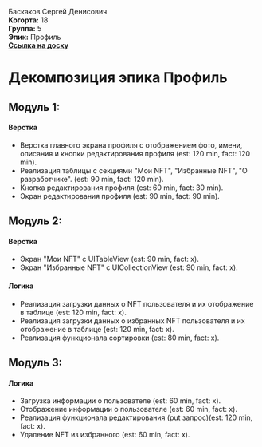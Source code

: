 Баскаков Сергей Денисович\
<b>Когорта:</b> 18\
<b>Группа:</b> 5\
<b>Эпик:</b> Профиль\
<b>[Ссылка на доску](https://github.com/users/rebss1/projects/1/views/1)</b>

# Декомпозиция эпика Профиль

## Модуль 1:

#### Верстка
- Верстка главного экрана профиля с отображением фото, имени, описания и кнопки редактирования профиля (est: 120 min, fact: 120 min).
- Реализация таблицы с секциями "Мои NFT", "Избранные NFT", "О разработчике". (est: 90 min, fact: 120 min).
- Кнопка редактирования профиля (est: 60 min, fact: 30 min).
- Экран редактирования профиля (est: 90 min, fact: 90 min).

## Модуль 2:

#### Верстка
- Экран "Мои NFT" с UITableView (est: 90 min, fact: x).
- Экран "Избранные NFT" с UICollectionView (est: 90 min, fact: x).

#### Логика
- Реализация загрузки данных о NFT пользователя и их отображение в таблице (est: 120 min, fact: x).
- Реализация загрузки данных о избранных NFT пользователя и их отображение в таблице (est: 120 min, fact: x).
- Реализация функционала сортировки (est: 80 min, fact: x).

## Модуль 3:

#### Логика
- Загрузка информации о пользователе (est: 60 min, fact: x).
- Отображение информации о пользователе (est: 60 min, fact: x).
- Реализация функционала редактирования (put запрос)(est: 120 min, fact: x).
- Удаление NFT из избранного (est: 60 min, fact: x).
